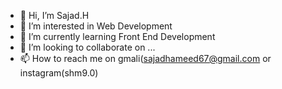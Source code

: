- 👋 Hi, I’m Sajad.H
- 👀 I’m interested in Web Development 
- 🌱 I’m currently learning Front End Development
- 💞️ I’m looking to collaborate on ...
- 📫 How to reach me on gmali(sajadhameed67@gmail.com or instagram(shm9.0)

<!---
shm09/shm09 is a ✨ special ✨ repository because its `README.md` (this file) appears on your GitHub profile.
You can click the Preview link to take a look at your changes.
--->
